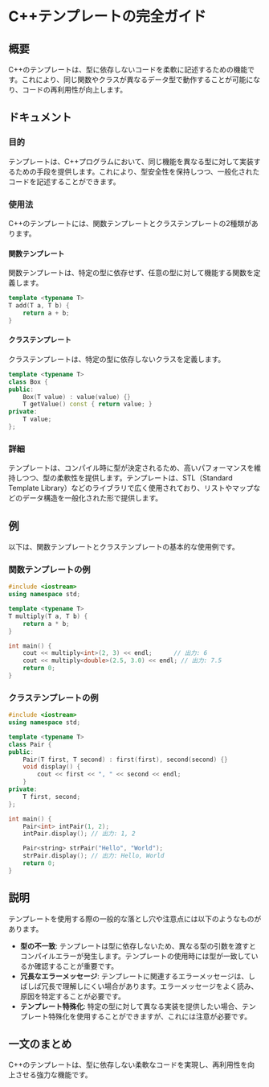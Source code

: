 <!--
Meta Description: # C++テンプレートの完全ガイド ## 概要 C++のテンプレートは、型に依存しないコードを柔軟に記述するための機能です。これにより、同じ関数やクラスが異なるデータ型で動作することが可能になり、コードの再利用性が向上します。 ## ドキュメント ### 目的 テンプレートは、C++プログラムにおい...
Meta Keywords: template, return, value, first, second
-->

# C++テンプレートの完全ガイド

## 概要
C++のテンプレートは、型に依存しないコードを柔軟に記述するための機能です。これにより、同じ関数やクラスが異なるデータ型で動作することが可能になり、コードの再利用性が向上します。

## ドキュメント
### 目的
テンプレートは、C++プログラムにおいて、同じ機能を異なる型に対して実装するための手段を提供します。これにより、型安全性を保持しつつ、一般化されたコードを記述することができます。

### 使用法
C++のテンプレートには、関数テンプレートとクラステンプレートの2種類があります。

#### 関数テンプレート
関数テンプレートは、特定の型に依存せず、任意の型に対して機能する関数を定義します。

```cpp
template <typename T>
T add(T a, T b) {
    return a + b;
}
```

#### クラステンプレート
クラステンプレートは、特定の型に依存しないクラスを定義します。

```cpp
template <typename T>
class Box {
public:
    Box(T value) : value(value) {}
    T getValue() const { return value; }
private:
    T value;
};
```

### 詳細
テンプレートは、コンパイル時に型が決定されるため、高いパフォーマンスを維持しつつ、型の柔軟性を提供します。テンプレートは、STL（Standard Template Library）などのライブラリで広く使用されており、リストやマップなどのデータ構造を一般化された形で提供します。

## 例
以下は、関数テンプレートとクラステンプレートの基本的な使用例です。

### 関数テンプレートの例

```cpp
#include <iostream>
using namespace std;

template <typename T>
T multiply(T a, T b) {
    return a * b;
}

int main() {
    cout << multiply<int>(2, 3) << endl;      // 出力: 6
    cout << multiply<double>(2.5, 3.0) << endl; // 出力: 7.5
    return 0;
}
```

### クラステンプレートの例

```cpp
#include <iostream>
using namespace std;

template <typename T>
class Pair {
public:
    Pair(T first, T second) : first(first), second(second) {}
    void display() {
        cout << first << ", " << second << endl;
    }
private:
    T first, second;
};

int main() {
    Pair<int> intPair(1, 2);
    intPair.display(); // 出力: 1, 2

    Pair<string> strPair("Hello", "World");
    strPair.display(); // 出力: Hello, World
    return 0;
}
```

## 説明
テンプレートを使用する際の一般的な落とし穴や注意点には以下のようなものがあります。

- **型の不一致**: テンプレートは型に依存しないため、異なる型の引数を渡すとコンパイルエラーが発生します。テンプレートの使用時には型が一致しているか確認することが重要です。
- **冗長なエラーメッセージ**: テンプレートに関連するエラーメッセージは、しばしば冗長で理解しにくい場合があります。エラーメッセージをよく読み、原因を特定することが必要です。
- **テンプレート特殊化**: 特定の型に対して異なる実装を提供したい場合、テンプレート特殊化を使用することができますが、これには注意が必要です。

## 一文のまとめ
C++のテンプレートは、型に依存しない柔軟なコードを実現し、再利用性を向上させる強力な機能です。